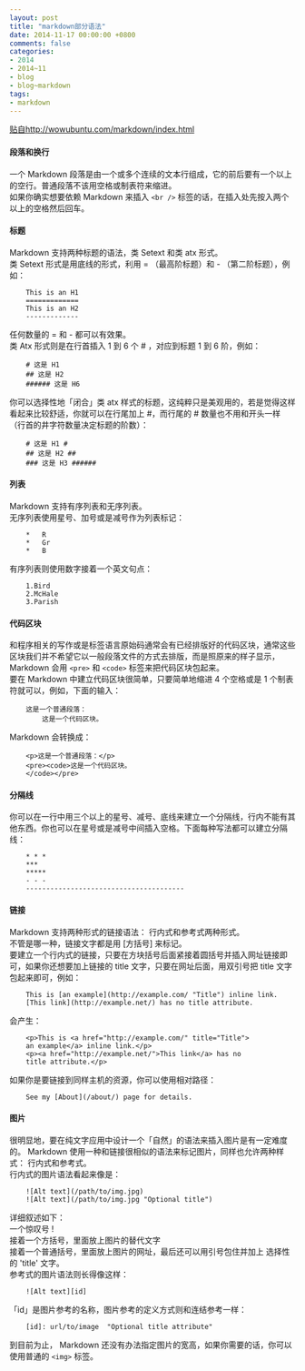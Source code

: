 ```yaml
---
layout: post
title: "markdown部分语法"
date: 2014-11-17 00:00:00 +0800
comments: false
categories:
- 2014
- 2014~11
- blog
- blog~markdown
tags:
- markdown
---
```

[贴自http://wowubuntu.com/markdown/index.html](http://wowubuntu.com/markdown/index.html)
#### 段落和换行
一个 Markdown 段落是由一个或多个连续的文本行组成，它的前后要有一个以上的空行。普通段落不该用空格或制表符来缩进。  
如果你确实想要依赖 Markdown 来插入 `<br />` 标签的话，在插入处先按入两个以上的空格然后回车。  

#### 标题
Markdown 支持两种标题的语法，类 Setext 和类 atx 形式。  
类 Setext 形式是用底线的形式，利用 = （最高阶标题）和 - （第二阶标题），例如：
```
	This is an H1
	=============
	This is an H2
	-------------
```
任何数量的 = 和 - 都可以有效果。  
类 Atx 形式则是在行首插入 1 到 6 个 # ，对应到标题 1 到 6 阶，例如：
```
	# 这是 H1
	## 这是 H2
	###### 这是 H6
```
你可以选择性地「闭合」类 atx 样式的标题，这纯粹只是美观用的，若是觉得这样看起来比较舒适，你就可以在行尾加上 #，而行尾的 # 数量也不用和开头一样（行首的井字符数量决定标题的阶数）：
```
	# 这是 H1 #
	## 这是 H2 ##
	### 这是 H3 ######
```
<!--more-->
#### 列表
Markdown 支持有序列表和无序列表。  
无序列表使用星号、加号或是减号作为列表标记：
```
	*   R
	*   Gr
	*   B
```
有序列表则使用数字接着一个英文句点：
```
	1.Bird
	2.McHale
	3.Parish
```
#### 代码区块
和程序相关的写作或是标签语言原始码通常会有已经排版好的代码区块，通常这些区块我们并不希望它以一般段落文件的方式去排版，而是照原来的样子显示，Markdown 会用 `<pre>` 和 `<code>` 标签来把代码区块包起来。  
要在 Markdown 中建立代码区块很简单，只要简单地缩进 4 个空格或是 1 个制表符就可以，例如，下面的输入：
```
	这是一个普通段落：
		这是一个代码区块。
```
Markdown 会转换成：
```
	<p>这是一个普通段落：</p>
	<pre><code>这是一个代码区块。
	</code></pre>
```

#### 分隔线
你可以在一行中用三个以上的星号、减号、底线来建立一个分隔线，行内不能有其他东西。你也可以在星号或是减号中间插入空格。下面每种写法都可以建立分隔线：
```
	* * *
	***
	*****
	- - -
	---------------------------------------
```

#### 链接
Markdown 支持两种形式的链接语法： 行内式和参考式两种形式。  
不管是哪一种，链接文字都是用 [方括号] 来标记。  
要建立一个行内式的链接，只要在方块括号后面紧接着圆括号并插入网址链接即可，如果你还想要加上链接的 title 文字，只要在网址后面，用双引号把 title 文字包起来即可，例如：
```
	This is [an example](http://example.com/ "Title") inline link.
	[This link](http://example.net/) has no title attribute.
```
会产生：
```
	<p>This is <a href="http://example.com/" title="Title">
	an example</a> inline link.</p>
	<p><a href="http://example.net/">This link</a> has no
	title attribute.</p>
```
如果你是要链接到同样主机的资源，你可以使用相对路径：
```
	See my [About](/about/) page for details.
```

#### 图片
很明显地，要在纯文字应用中设计一个「自然」的语法来插入图片是有一定难度的。 
Markdown 使用一种和链接很相似的语法来标记图片，同样也允许两种样式： 行内式和参考式。  
行内式的图片语法看起来像是：
```
	![Alt text](/path/to/img.jpg)
	![Alt text](/path/to/img.jpg "Optional title")
```
详细叙述如下：  
    一个惊叹号 !  
    接着一个方括号，里面放上图片的替代文字  
    接着一个普通括号，里面放上图片的网址，最后还可以用引号包住并加上 选择性的 'title' 文字。  
参考式的图片语法则长得像这样：
```
	![Alt text][id]
```
「id」是图片参考的名称，图片参考的定义方式则和连结参考一样：  
```
	[id]: url/to/image  "Optional title attribute"
```
到目前为止， Markdown 还没有办法指定图片的宽高，如果你需要的话，你可以使用普通的 `<img>` 标签。


